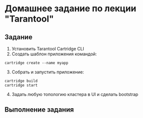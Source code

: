 # Домашнее задание по лекции "Tarantool"

## Задание

1. Установить Tarantool Cartridge CLI
2. Создать шаблон приложения командой:
```
cartridge create --name myapp
```

3. Собрать и запустить приложение:
```
cartridge build
cartridge start
```

4. Задать любую топологию кластера в UI и сделать bootstrap

## Выполнение задания
